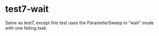 # test7-wait

Same as test7, except this test uses the ParameterSweep in "wait" mode with one failing task.
